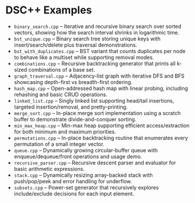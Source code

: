 # DSC++ Examples

- `binary_search.cpp` – Iterative and recursive binary search over sorted vectors, showing how the search interval shrinks in logarithmic time.
- `bst_unique.cpp` – Binary search tree storing unique keys with insert/search/delete plus traversal demonstrations.
- `bst_with_duplicates.cpp` – BST variant that counts duplicates per node to behave like a multiset while supporting removal modes.
- `combinations.cpp` – Recursive backtracking generator that prints all k-sized combinations of a base set.
- `graph_traversal.cpp` – Adjacency-list graph with iterative DFS and BFS showcasing depth-first vs breadth-first ordering.
- `hash_map.cpp` – Open-addressed hash map with linear probing, including rehashing and basic CRUD operations.
- `linked_list.cpp` – Singly linked list supporting head/tail insertions, targeted insertion/removal, and pretty-printing.
- `merge_sort.cpp` – In-place merge sort implementation using a scratch buffer to demonstrate divide-and-conquer sorting.
- `min_max_heap.cpp` – Min-max heap supporting efficient access/extraction for both minimum and maximum priorities.
- `permutations.cpp` – In-place backtracking routine that enumerates every permutation of a small integer vector.
- `queue.cpp` – Dynamically growing circular-buffer queue with enqueue/dequeue/front operations and usage demo.
- `recursive_parser.cpp` – Recursive descent parser and evaluator for basic arithmetic expressions.
- `stack.cpp` – Dynamically resizing array-backed stack with push/pop/peek and error handling for underflow.
- `subsets.cpp` – Power-set generator that recursively explores include/exclude decisions for each input element.

